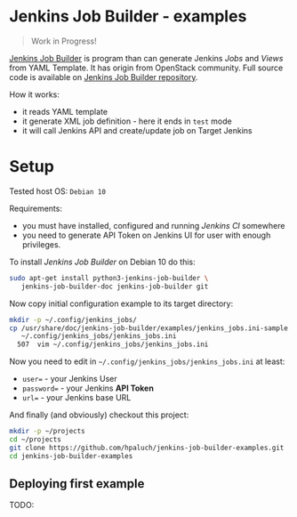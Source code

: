 # Jenkins Job Builder - examples

> Work in Progress!

[Jenkins Job Builder][jjb-docs] is program than can generate Jenkins _Jobs_ and _Views_ from
YAML Template. It has origin from OpenStack community. Full source
code is available on [Jenkins Job Builder repository][jjb-git].

How it works:

* it reads YAML template
* it generate XML job definition - here it ends in `test` mode
* it will call Jenkins API and create/update job on Target Jenkins

# Setup

Tested host OS: `Debian 10`

Requirements:
- you must have installed, configured and running _Jenkins CI_ somewhere
- you need to generate API Token on Jenkins UI for user with enough privileges.

To install _Jenkins Job Builder_ on Debian 10 do this:

```bash
sudo apt-get install python3-jenkins-job-builder \
   jenkins-job-builder-doc jenkins-job-builder git
```

Now copy initial configuration example to its target directory:

```bash
mkdir -p ~/.config/jenkins_jobs/
cp /usr/share/doc/jenkins-job-builder/examples/jenkins_jobs.ini-sample \
   ~/.config/jenkins_jobs/jenkins_jobs.ini
  507  vim ~/.config/jenkins_jobs/jenkins_jobs.ini
```
Now you need to edit in `~/.config/jenkins_jobs/jenkins_jobs.ini` at least:
- `user=` - your Jenkins User
- `password=` - your Jenkins **API Token**
- `url=` - your Jenkins base URL

And finally (and obviously) checkout this project:

```bash
mkdir -p ~/projects
cd ~/projects
git clone https://github.com/hpaluch/jenkins-job-builder-examples.git
cd jenkins-job-builder-examples
```
## Deploying first example

TODO:

[jjb-docs]: https://jenkins-job-builder.readthedocs.io/en/latest/
[jjb-git]: https://opendev.org/jjb/jenkins-job-builder

